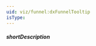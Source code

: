 ```yaml
---
uid: viz/funnel:dxFunnelTooltip
isType: 
---
```

##### shortDescription
<!-- Description goes here -->
